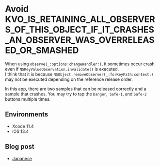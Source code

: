 Avoid KVO_IS_RETAINING_ALL_OBSERVERS_OF_THIS_OBJECT_IF_IT_CRASHES_AN_OBSERVER_WAS_OVERRELEASED_OR_SMASHED
=====

When using `observe(_:options:changeHandler:)`, it sometimes occur crash even if `NSKeyValueObservation.invalidate()` is executed.  
I think that it is because `NSObject.removeObserver(_:forKeyPath:context:)` may not be executed depending on the reference release order.  

In this app, there are two samples that can be released correctly and a sample that crashes.
You may try to tap the `Danger`,` Safe-1`, and `Safe-2` buttons multiple times.  

## Environments

- Xcode 11.4
- iOS 13.4

## Blog post

- [Japanese](https://soranoba.net/programming/kvo-observed-or-smashed)
